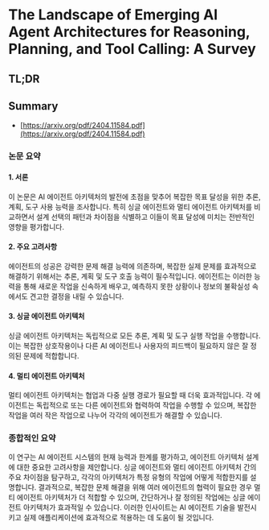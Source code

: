 # The Landscape of Emerging AI Agent Architectures for Reasoning, Planning, and Tool Calling: A Survey
## TL;DR
## Summary
- [https://arxiv.org/pdf/2404.11584.pdf](https://arxiv.org/pdf/2404.11584.pdf)

### 논문 요약

#### 1. 서론
이 논문은 AI 에이전트 아키텍처의 발전에 초점을 맞추어 복잡한 목표 달성을 위한 추론, 계획, 도구 사용 능력을 조사합니다. 특히 싱글 에이전트와 멀티 에이전트 아키텍처를 비교하면서 설계 선택의 패턴과 차이점을 식별하고 이들이 목표 달성에 미치는 전반적인 영향을 평가합니다.

#### 2. 주요 고려사항
에이전트의 성공은 강력한 문제 해결 능력에 의존하며, 복잡한 실제 문제를 효과적으로 해결하기 위해서는 추론, 계획 및 도구 호출 능력이 필수적입니다. 에이전트는 이러한 능력을 통해 새로운 작업을 신속하게 배우고, 예측하지 못한 상황이나 정보의 불확실성 속에서도 견고한 결정을 내릴 수 있습니다.

#### 3. 싱글 에이전트 아키텍처
싱글 에이전트 아키텍처는 독립적으로 모든 추론, 계획 및 도구 실행 작업을 수행합니다. 이는 복잡한 상호작용이나 다른 AI 에이전트나 사용자의 피드백이 필요하지 않은 잘 정의된 문제에 적합합니다.

#### 4. 멀티 에이전트 아키텍처
멀티 에이전트 아키텍처는 협업과 다중 실행 경로가 필요할 때 더욱 효과적입니다. 각 에이전트는 독립적으로 또는 다른 에이전트와 협력하여 작업을 수행할 수 있으며, 복잡한 작업을 여러 작은 작업으로 나누어 각각의 에이전트가 해결할 수 있습니다.

### 종합적인 요약
이 연구는 AI 에이전트 시스템의 현재 능력과 한계를 평가하고, 에이전트 아키텍처 설계에 대한 중요한 고려사항을 제안합니다. 싱글 에이전트와 멀티 에이전트 아키텍처 간의 주요 차이점을 탐구하고, 각각의 아키텍처가 특정 유형의 작업에 어떻게 적합한지를 설명합니다. 결과적으로, 복잡한 문제 해결을 위해 여러 에이전트의 협력이 필요한 경우 멀티 에이전트 아키텍처가 더 적합할 수 있으며, 간단하거나 잘 정의된 작업에는 싱글 에이전트 아키텍처가 효과적일 수 있습니다. 이러한 인사이트는 AI 에이전트 기술을 발전시키고 실제 애플리케이션에 효과적으로 적용하는 데 도움이 될 것입니다.